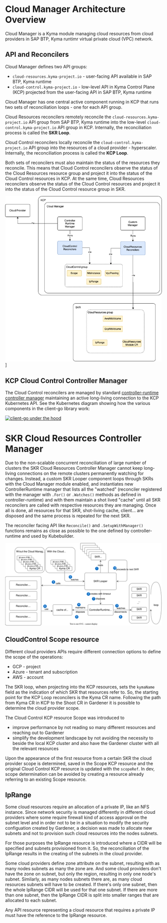 # Cloud Manager Architecture Overview

Cloud Manager is a Kyma module managing cloud resources from cloud providers in SAP BTP, Kyma runtimr virtual private cloud (VPC) network. 

## API and Reconcilers

Cloud Manager defines two API groups:
* `cloud-resources.kyma-project.io` - user-facing API available in SAP BTP, Kyma runtime
* `cloud-control.kyma-project.io` - low-level API in Kyma Control Plane (KCP) projected from the user-facing API in SAP BTP, Kyma runtime

Cloud Manager has one central active component running in KCP that runs two sets of reconciliation loops - one for each API group.

Cloud Resources reconcilers remotely reconcile the `cloud-resources.kyma-project.io` API group 
from SAP BTP, Kyma runtime into the low-level `cloud-control.kyma-project.io` API group in KCP. Internally, the reconciliation process is called the **SKR Loop**.

Cloud Control reconcilers locally reconcile the `cloud-control.kyma-project.io` API group into the 
resources of a cloud provider - hyperscaler. Internally, the reconciliation process is called the **KCP Loop**.

Both sets of reconcilers must also maintain the status of the resources they reconcile. This means that Cloud Control 
reconcilers observe the status of the Cloud Resources resource group and project it into the status of the Cloud Control 
resources in KCP. At the same time, Cloud Resources reconcilers observe the status of the Cloud Control resources and 
project it into the status of the Cloud Control resource group in SKR.


![API and Reconcilers](./assets/api-and-reconcilers.drawio.png "API and Reconcilers")]

## KCP Cloud Control Controller Manager

The Cloud Control reconcilers are managed by standard 
[controller-runtime controller manager](https://github.com/kubernetes/sample-controller/blob/master/docs/controller-client-go.md) 
maintaining an active long-living connection to the KCP Kubernetes API. See the Kubernetes diagram showing how the various components in the client-go library work:

[![client-go under the hood](https://raw.githubusercontent.com/kubernetes/sample-controller/master/docs/images/client-go-controller-interaction.jpeg)](https://github.com/kubernetes/sample-controller/blob/master/docs/controller-client-go.md)

# SKR Cloud Resources Controller Manager

Due to the non-scalable concurrent reconciliation of large number of clusters the SKR Cloud Resources Controller Manager 
cannot keep long-living connections on the remote clusters permanently watching for changes. Instead, a custom
SKR Looper component loops through SKRs with the Cloud Manager module enabled, and instantiates new 
ControllerRuntime manager that lists all the "watched" (reconciler registered with the manager with `.For()` or `.Watches()` 
methods as defined in controller-runtime) and with them maintain a shot lived "cache" until all SKR reconcilers are 
called with respective resources they are managing. Once all is done, all resources for that SKR, shot-living cache, client... 
are disposed and the same process is repeated for the next SKR. 

The reconciler facing API like `Reconcile()` and `.SetupWithManager()` functions remains as close as possible to 
the one defined by controller-runtime and used by Kubebuilder. 

![SKR Controller Manager](./assets/skr-controller-manager.drawio.svg)


## CloudControl Scope resource

Different cloud providers APIs require different connection options to define the scope of the operations:
* GCP - project
* Azure - tenant and subscription
* AWS - account

The SKR loop, when projecting into the KCP resources, sets the `kymaName` field as the indication of which SKR that 
resources refer to. So, the starting point for the KCP Loop reconcilers is the Kyma CR name. Following the path from 
Kyma CR in KCP to the Shoot CR in Gardener it is possible to determine the cloud provider scope. 

The Cloud Control KCP resource Scope was introduced to 
* improve performance by not reading so many different resources and reaching out to Gardener
* simplify the development landscape by not avoiding the necessity to beside the local KCP cluster and also have the Gardener cluster 
  with all the relevant resources

Upon the appearance of the first resource from a certain SKR the cloud provider scope is determined, saved in the 
Scope KCP resource and the original Cloud Control KCP resource is updated with the `scopeRef`. In dev, scope determination 
can be avoided by creating a resource already referring to an existing Scope resource. 

## IpRange

Some cloud resources require an allocation of a private IP, like an NFS instance. Since network security is managed 
differently in different cloud providers where some require firewall kind of access approval on the subnet level and 
in order not to be in a situation to modify the security configuation created by Gardener, a decision was made to 
allocate new subnets and not to provision such cloud resources into the nodes subnets. 

For those purposes the IpRange resource is introduced where a CIDR will be specified and subnets provisioned from it. 
So, the reconciliation of the IpRange results in the creating of the subnets in the cloud provider.

Some cloud providers define zone attribute on the subnet, resulting with as many nodes subnets as many the zone are. 
And some cloud providers don't have the zone on subnet, but only the region, resulting in only one node's subnet. 
Similarly, as many nodes subnets there are, as many cloud resources subnets will have to be created. If there's only 
one subnet, then the whole IpRange CIDR will be used for that one subnet. If there are more than one subnet, then 
the IpRange CIDR is split into smaller ranges that are allocated to each subnet. 

Any API resource representing a cloud resource that requires a private IP must have the reference to the IpRange resource. 

